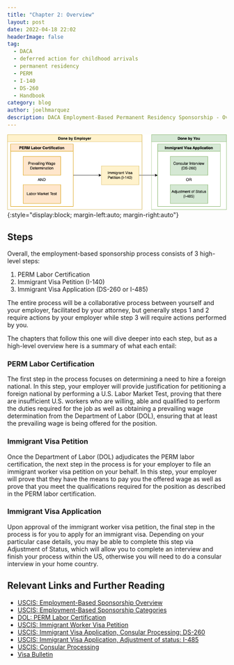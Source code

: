 ```yaml
---
title: "Chapter 2: Overview"
layout: post
date: 2022-04-18 22:02
headerImage: false
tag:
  - DACA
  - deferred action for childhood arrivals
  - permanent residency
  - PERM
  - I-140
  - DS-260
  - Handbook
category: blog
author: joelhmarquez
description: DACA Employment-Based Permanent Residency Sponsorship - Overview
---
```


![Overview](/assets/images/sponsorship/overview.png){:style="display:block; margin-left:auto; margin-right:auto"}

## Steps
Overall, the employment-based sponsorship process consists of 3 high-level steps:
1.	PERM Labor Certification
2.	Immigrant Visa Petition (I-140)
3.	Immigrant Visa Application (DS-260 or I-485)

The entire process will be a collaborative process between yourself and your employer, facilitated by your attorney, but generally steps 1 and 2 require actions by your employer while step 3 will require actions performed by you.

The chapters that follow this one will dive deeper into each step, but as a high-level overview here is a summary of what each entail:

### PERM Labor Certification
The first step in the process focuses on determining a need to hire a foreign national. In this step, your employer will provide justification for petitioning a foreign national by performing a U.S. Labor Market Test, proving that there are insufficient U.S. workers who are willing, able and qualified to perform the duties required for the job as well as obtaining a prevailing wage determination from the Department of Labor (DOL), ensuring that at least the prevailing wage is being offered for the position.

### Immigrant Visa Petition
Once the Department of Labor (DOL) adjudicates the PERM labor certification, the next step in the process is for your employer to file an immigrant worker visa petition on your behalf. In this step, your employer will prove that they have the means to pay you the offered wage as well as prove that you meet the qualifications required for the position as described in the PERM labor certification.

### Immigrant Visa Application
Upon approval of the immigrant worker visa petition, the final step in the process is for you to apply for an immigrant visa. Depending on your particular case details, you may be able to complete this step via Adjustment of Status, which will allow you to complete an interview and finish your process within the US, otherwise you will need to do a consular interview in your home country.

## Relevant Links and Further Reading
- [USCIS: Employment-Based Sponsorship Overview](https://www.uscis.gov/green-card/green-card-eligibility/green-card-for-employment-based-immigrants)
- [USCIS: Employment-Based Sponsorship Categories](https://www.uscis.gov/working-in-the-united-states/permanent-workers)
- [DOL: PERM Labor Certification](https://www.dol.gov/agencies/eta/foreign-labor/programs/permanent)
- [USCIS: Immigrant Worker Visa Petition](https://www.uscis.gov/i-140)
- [USCIS: Immigrant Visa Application, Consular Processing: DS-260](https://travel.state.gov/content/travel/en/us-visas/visa-information-resources/forms/online-immigrant-visa-forms/ds-260-faqs.html)
- [USCIS: Immigrant Visa Application, Adjustment of status: I-485](https://www.uscis.gov/i-485)
- [USCIS: Consular Processing](https://www.uscis.gov/green-card/green-card-processes-and-procedures/consular-processing)
- [Visa Bulletin](https://travel.state.gov/content/travel/en/legal/visa-law0/visa-bulletin.html)